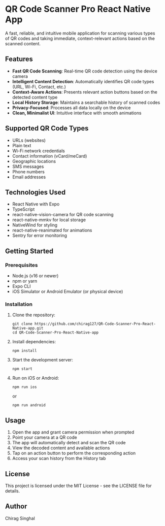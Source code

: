 # QR Code Scanner Pro React Native App

A fast, reliable, and intuitive mobile application for scanning various types of QR codes and taking immediate, context-relevant actions based on the scanned content.

## Features

-   **Fast QR Code Scanning**: Real-time QR code detection using the device camera
-   **Intelligent Content Detection**: Automatically identifies QR code types (URL, Wi-Fi, Contact, etc.)
-   **Context-Aware Actions**: Presents relevant action buttons based on the detected content type
-   **Local History Storage**: Maintains a searchable history of scanned codes
-   **Privacy-Focused**: Processes all data locally on the device
-   **Clean, Minimalist UI**: Intuitive interface with smooth animations

## Supported QR Code Types

-   URLs (websites)
-   Plain text
-   Wi-Fi network credentials
-   Contact information (vCard/meCard)
-   Geographic locations
-   SMS messages
-   Phone numbers
-   Email addresses

## Technologies Used

-   React Native with Expo
-   TypeScript
-   react-native-vision-camera for QR code scanning
-   react-native-mmkv for local storage
-   NativeWind for styling
-   react-native-reanimated for animations
-   Sentry for error monitoring

## Getting Started

### Prerequisites

-   Node.js (v16 or newer)
-   npm or yarn
-   Expo CLI
-   iOS Simulator or Android Emulator (or physical device)

### Installation

1. Clone the repository:

    ```
    git clone https://github.com/chirag127/QR-Code-Scanner-Pro-React-Native-app.git
    cd QR-Code-Scanner-Pro-React-Native-app
    ```

2. Install dependencies:

    ```
    npm install
    ```

3. Start the development server:

    ```
    npm start
    ```

4. Run on iOS or Android:
    ```
    npm run ios
    ```
    or
    ```
    npm run android
    ```

## Usage

1. Open the app and grant camera permission when prompted
2. Point your camera at a QR code
3. The app will automatically detect and scan the QR code
4. View the decoded content and available actions
5. Tap on an action button to perform the corresponding action
6. Access your scan history from the History tab

## License

This project is licensed under the MIT License - see the LICENSE file for details.

## Author

Chirag Singhal
